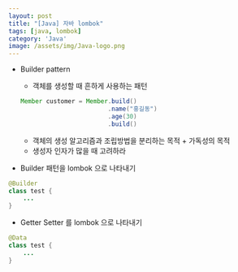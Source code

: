 ```yaml
---
layout: post
title: "[Java] 자바 lombok"
tags: [java, lombok]
category: 'Java'
image: /assets/img/Java-logo.png
---
```

- Builder pattern
    - 객체를 생성할 때 흔하게 사용하는 패턴

    ```java
    Member customer = Member.build()
                            .name("홍길동")
                            .age(30)
                            .build()
    ```

    - 객체의 생성 알고리즘과 조립방법을 분리하는 목적 + 가독성의 목적
    - 생성자 인자가 많을 때 고려하라

- Builder 패턴을 lombok 으로 나타내기

```java
@Builder
class test {
    ...
}
```

- Getter Setter 를 lombok 으로 나타내기

```java
@Data
class test {
    ...
}
```